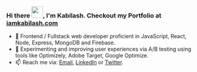 ### Hi there <img src="https://raw.githubusercontent.com/MartinHeinz/MartinHeinz/master/wave.gif" width="30px">, I'm **Kabilash**. Checkout my Portfolio at [iamkabilash.com](http://iamkabilash.com)

- 🔭 Frontend / Fullstack web developer proficient in JavaScript, React, Node, Express, MongoDB and Firebase.
- 🎃 Experimenting and improving user experiences via A/B testing using tools like Optimizely, Adobe Target, Google Optimize.
- 📫 Reach me via: [Email](mailto:iamkabilash@gmail.com), [LinkedIn](https://www.linkedin.com/in/iamkabilash/) or [Twitter](https://twitter.com/iamkabilash).
<!--

[![Kabilash's GitHub stats](https://github-readme-stats.vercel.app/api?username=iamkabilash)](https://github.com/anuraghazra/github-readme-stats)

[![Top Langs](https://github-readme-stats.vercel.app/api/top-langs/?username=iamkabilash&layout=compact)](https://github.com/anuraghazra/github-readme-stats)

**iamkabilash/iamkabilash** is a ✨ _special_ ✨ repository because its `README.md` (this file) appears on your GitHub profile.

Here are some ideas to get you started:

- 🔭 I’m currently working on ...
- 🌱 I’m currently learning ...
- 👯 I’m looking to collaborate on ...
- 🤔 I’m looking for help with ...
- 💬 Ask me about ...
- 📫 How to reach me: ...
- 😄 Pronouns: ...
- ⚡ Fun fact: ...
-->
